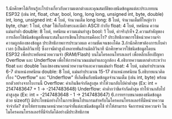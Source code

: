 1.นักศึกษาได้เรียนรู้อะไรบ้างเกี่ยวกับความแตกต่างและคุณสมบัติของชนิดข้อมูลแต่ละประเภทบน ESP32 (เช่น int, float, char, bool, long, long long, unsigned int, byte, double)
  int, long, unsigned int: 4 ไบต์, จำนวนเต็ม
  long long: 8 ไบต์, จำนวนเต็มที่ใหญ่กว่า
  byte, char: 1 ไบต์, char ใช้เก็บอักขระและมีค่า ASCII กำกับ
  float: 4 ไบต์, ทศนิยม ความแม่นยำต่ำ
  double: 8 ไบต์, ทศนิยม ความแม่นยำสูง
  bool: 1 ไบต์, ค่าจริง/เท็จ
2.ความสำคัญของการเลือกใช้ชนิดข้อมูลที่เหมาะสมในการเขียนโปรแกรมคืออะไร?
  ประสิทธิภาพการใช้หน่วยความจำ ความถูกต้องของข้อมูล ประสิทธิภาพการประมวลผล ความชัดเจนของโค้ด
3.ถ้านักศึกษาต้องการเก็บค่าเวลา (เป็นมิลลิวินาที) ซึ่งอาจมีค่าสูงถึงหลายพันล้านมิลลิวินาที นักศึกษาควรใช้ชนิดข้อมูลใดบน ESP32
  เพื่อประหยัดหน่วยความจำ (RAM/Flash) บนไมโครคอนโทรลเลอร์
  เพื่อหลีกเลี่ยงปัญหา Overflow และ Underflow
  เพื่อให้การคำนวณแม่นยำและถูกต้อง
4.อธิบายความแตกต่างระหว่าง float และ double ในแง่ของขนาดหน่วยความจำและความแม่นยำ
  float: 4 ไบต์, แม่นยำประมาณ 6-7 ตำแหน่งทศนิยม
  double: 8 ไบต์, แม่นยำประมาณ 15-17 ตำแหน่งทศนิยม
5.อธิบายแนวคิดเรื่อง "Overflow" และ "Underflow" ที่เกิดขึ้นกับชนิดข้อมูลจำนวนเต็ม (เช่น int, byte) พร้อมยกตัวอย่างจากใบงานนี้
  Overflow: ค่าเกินขีดจำกัดสูงสุด ทำให้วนกลับไปค่าต่ำสุด (Ex: int = 2147483647 + 1 -> -2147483648)
  Underflow: ค่าต่ำกว่าขีดจำกัดต่ำสุด ทำให้วนกลับไปค่าสูงสุด (Ex: int = -2147483648 - 1 -> 2147483647)
6.การทราบขนาดของชนิดข้อมูลด้วย sizeof() มีประโยชน์อย่างไรในการเขียนโปรแกรมสำหรับไมโครคอนโทรลเลอร์ที่มีหน่วยความจำจำกัด?
  ช่วยให้ทราบขนาดหน่วยความจำที่แต่ละชนิดข้อมูลใช้ ทำให้สามารถ จัดการหน่วยความจำ ในไมโครคอนโทรลเลอร์ที่มีจำกัดได้อย่างมีประสิทธิภาพ
